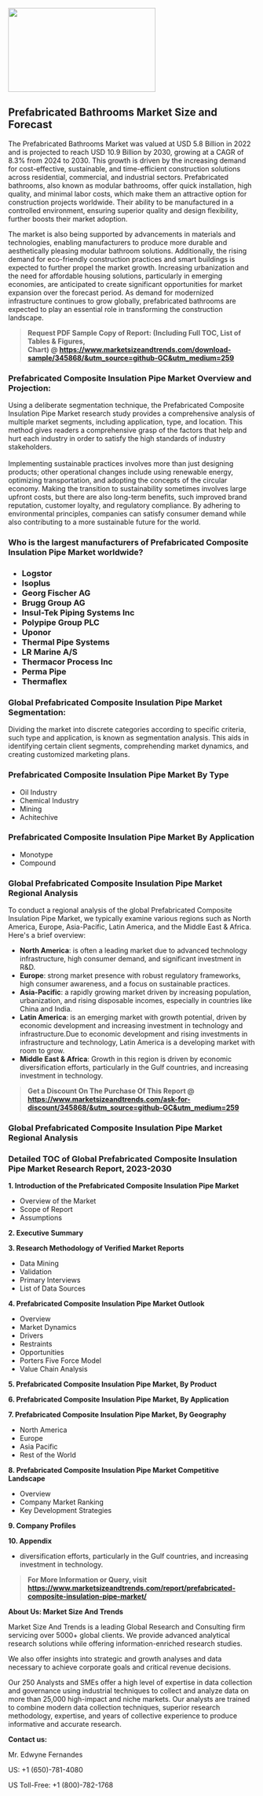 <p><img class="alignnone size-medium wp-image-20088" src="https://ffe5etoiles.com/wp-content/uploads/2024/12/MST1-300x171.png" alt="" width="300" height="171" /></p><h2>Prefabricated Bathrooms Market Size and Forecast</h2><p>The Prefabricated Bathrooms Market was valued at USD 5.8 Billion in 2022 and is projected to reach USD 10.9 Billion by 2030, growing at a CAGR of 8.3% from 2024 to 2030. This growth is driven by the increasing demand for cost-effective, sustainable, and time-efficient construction solutions across residential, commercial, and industrial sectors. Prefabricated bathrooms, also known as modular bathrooms, offer quick installation, high quality, and minimal labor costs, which make them an attractive option for construction projects worldwide. Their ability to be manufactured in a controlled environment, ensuring superior quality and design flexibility, further boosts their market adoption.</p><p>The market is also being supported by advancements in materials and technologies, enabling manufacturers to produce more durable and aesthetically pleasing modular bathroom solutions. Additionally, the rising demand for eco-friendly construction practices and smart buildings is expected to further propel the market growth. Increasing urbanization and the need for affordable housing solutions, particularly in emerging economies, are anticipated to create significant opportunities for market expansion over the forecast period. As demand for modernized infrastructure continues to grow globally, prefabricated bathrooms are expected to play an essential role in transforming the construction landscape.</p></p><blockquote id="" class=""><strong>Request PDF Sample Copy of Report: (Including Full TOC, List of Tables &amp; Figures, Chart)&nbsp;@&nbsp;<strong><a href="https://www.marketsizeandtrends.com/download-sample/345868/&utm_source=github-GC&utm_medium=259" target="_blank">https://www.marketsizeandtrends.com/download-sample/345868/&utm_source=github-GC&utm_medium=259</a></strong></strong></blockquote><h3 id="" class="">Prefabricated Composite Insulation Pipe Market&nbsp;Overview and Projection:</h3><p id="" class="">Using a deliberate segmentation technique, the Prefabricated Composite Insulation Pipe Market research study provides a comprehensive analysis of multiple market segments, including application, type, and location. This method gives readers a comprehensive grasp of the factors that help and hurt each industry in order to satisfy the high standards of industry stakeholders. <br /> <br />Implementing sustainable practices involves more than just designing products; other operational changes include using renewable energy, optimizing transportation, and adopting the concepts of the circular economy. Making the transition to sustainability sometimes involves large upfront costs, but there are also long-term benefits, such improved brand reputation, customer loyalty, and regulatory compliance. By adhering to environmental principles, companies can satisfy consumer demand while also contributing to a more sustainable future for the world.</p><h3 id="" class="">Who is the largest manufacturers of&nbsp;Prefabricated Composite Insulation Pipe Market worldwide?</h3><h3 class=""><p><ul><li>Logstor </li><li> Isoplus </li><li> Georg Fischer AG </li><li> Brugg Group AG </li><li> Insul-Tek Piping Systems Inc </li><li> Polypipe Group PLC </li><li> Uponor </li><li> Thermal Pipe Systems </li><li> LR Marine A/S </li><li> Thermacor Process Inc </li><li> Perma Pipe </li><li> Thermaflex</li></ul></p></h3><h3 id="" class="">Global&nbsp;Prefabricated Composite Insulation Pipe Market Segmentation:</h3><p id="" class="">Dividing the market into discrete categories according to specific criteria, such type and application, is known as segmentation analysis. This aids in identifying certain client segments, comprehending market dynamics, and creating customized marketing plans.</p><h3 id="" class="">Prefabricated Composite Insulation Pipe Market&nbsp;By Type</h3><p><p><ul><li>Oil Industry</li><li> Chemical Industry</li><li> Mining</li><li> Achitechive</p></li></ul></p></p><h3 id="" class="">Prefabricated Composite Insulation Pipe Market&nbsp;By Application</h3><p class=""><p><ul><li>Monotype</li><li> Compound</li></ul></p></p><h3 id="" class="">Global Prefabricated Composite Insulation Pipe Market Regional Analysis</h3><p id="" class="">To conduct a regional analysis of the global Prefabricated Composite Insulation Pipe Market, we typically examine various regions such as North America, Europe, Asia-Pacific, Latin America, and the Middle East &amp; Africa. Here's a brief overview:</p><ul><li><strong>North America</strong>: is often a leading market due to advanced technology infrastructure, high consumer demand, and significant investment in R&amp;D.</li><li><strong>Europe</strong>: strong market presence with robust regulatory frameworks, high consumer awareness, and a focus on sustainable practices.</li><li><strong>Asia-Pacific</strong>: a rapidly growing market driven by increasing population, urbanization, and rising disposable incomes, especially in countries like China and India.</li><li><strong>Latin America</strong>: is an emerging market with growth potential, driven by economic development and increasing investment in technology and infrastructure.Due to economic development and rising investments in infrastructure and technology, Latin America is a developing market with room to grow.</li><li><strong>Middle East &amp; Africa</strong>: Growth in this region is driven by economic diversification efforts, particularly in the Gulf countries, and increasing investment in technology.</li></ul><blockquote id="" class=""><strong>Get a Discount On The Purchase Of This Report @ <strong><a href="https://www.marketsizeandtrends.com/ask-for-discount/345868/&utm_source=github-GC&utm_medium=259" target="_blank">https://www.marketsizeandtrends.com/ask-for-discount/345868/&utm_source=github-GC&utm_medium=259</a></strong></strong></blockquote><h3 id="" class="">Global Prefabricated Composite Insulation Pipe Market Regional Analysis</h3><h3 id="" class="">Detailed TOC of Global Prefabricated Composite Insulation Pipe Market Research Report, 2023-2030</h3><p id="" class=""><strong>1. Introduction of the Prefabricated Composite Insulation Pipe Market</strong></p><ul><li>Overview of the Market</li><li>Scope of Report</li><li>Assumptions</li></ul><p id="" class=""><strong>2. Executive Summary</strong></p><p id="" class=""><strong>3. Research Methodology of Verified Market Reports</strong></p><ul><li>Data Mining</li><li>Validation</li><li>Primary Interviews</li><li>List of Data Sources</li></ul><p id="" class=""><strong>4. Prefabricated Composite Insulation Pipe Market Outlook</strong></p><ul><li>Overview</li><li>Market Dynamics</li><li>Drivers</li><li>Restraints</li><li>Opportunities</li><li>Porters Five Force Model</li><li>Value Chain Analysis</li></ul><p id="" class=""><strong>5. Prefabricated Composite Insulation Pipe Market, By Product</strong></p><p id="" class=""><strong>6. Prefabricated Composite Insulation Pipe Market, By Application</strong></p><p id="" class=""><strong>7. Prefabricated Composite Insulation Pipe Market, By Geography</strong></p><ul><li>North America</li><li>Europe</li><li>Asia Pacific</li><li>Rest of the World</li></ul><p id="" class=""><strong>8. Prefabricated Composite Insulation Pipe Market Competitive Landscape</strong></p><ul><li>Overview</li><li>Company Market Ranking</li><li>Key Development Strategies</li></ul><p id="" class=""><strong>9. Company Profiles</strong></p><p id="" class=""><strong>10. Appendix</strong></p><ul><li>diversification efforts, particularly in the Gulf countries, and increasing investment in technology.</li></ul><blockquote id="" class=""><strong>For More Information or Query, visit <strong><strong><a href="https://www.marketsizeandtrends.com/report/prefabricated-composite-insulation-pipe-market/" target="_blank">https://www.marketsizeandtrends.com/report/prefabricated-composite-insulation-pipe-market/</a></strong></strong></strong></blockquote><p id="" class=""><strong>About Us: Market Size And Trends</strong></p><p id="" class="">Market Size And Trends is a leading Global Research and Consulting firm servicing over 5000+ global clients. We provide advanced analytical research solutions while offering information-enriched research studies.</p><p id="" class="">We also offer insights into strategic and growth analyses and data necessary to achieve corporate goals and critical revenue decisions.</p><p id="" class="">Our 250 Analysts and SMEs offer a high level of expertise in data collection and governance using industrial techniques to collect and analyze data on more than 25,000 high-impact and niche markets. Our analysts are trained to combine modern data collection techniques, superior research methodology, expertise, and years of collective experience to produce informative and accurate research.</p><p id="" class=""><strong>Contact us:</strong></p><p id="" class="">Mr. Edwyne Fernandes</p><p id="" class="">US: +1 (650)-781-4080</p><p id="" class="">US Toll-Free: +1 (800)-782-1768</p>
